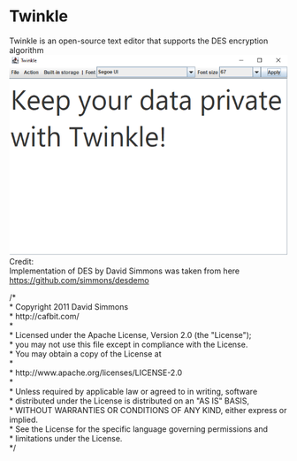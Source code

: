 # Twinkle
Twinkle is an open-source text editor that supports the DES encryption algorithm</br>
![image text](https://github.com/Northstrix/Twinkle/blob/main/Twinkle.png)
</br>Credit:</br>
Implementation of DES by David Simmons was taken from here https://github.com/simmons/desdemo</br>
<p>
/*</br>
 * Copyright 2011 David Simmons</br>
 * http://cafbit.com/</br>
 *</br>
 * Licensed under the Apache License, Version 2.0 (the "License");</br>
 * you may not use this file except in compliance with the License.</br>
 * You may obtain a copy of the License at</br>
 *</br>
 *     http://www.apache.org/licenses/LICENSE-2.0</br>
 *</br>
 * Unless required by applicable law or agreed to in writing, software</br>
 * distributed under the License is distributed on an "AS IS" BASIS,</br>
 * WITHOUT WARRANTIES OR CONDITIONS OF ANY KIND, either express or implied.</br>
 * See the License for the specific language governing permissions and</br>
 * limitations under the License.</br>
 */
</p>
